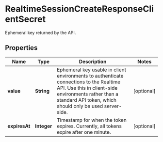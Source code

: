 

# RealtimeSessionCreateResponseClientSecret

Ephemeral key returned by the API.

## Properties

| Name | Type | Description | Notes |
|------------ | ------------- | ------------- | -------------|
|**value** | **String** | Ephemeral key usable in client environments to authenticate connections to the Realtime API. Use this in client-side environments rather than a standard API token, which should only be used server-side.  |  [optional] |
|**expiresAt** | **Integer** | Timestamp for when the token expires. Currently, all tokens expire after one minute.  |  [optional] |



